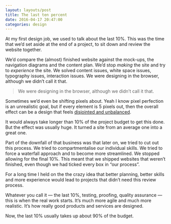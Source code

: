 ```yaml
---
layout: layouts/post   
title: The last ten percent  
date: 2016-04-17 20:47:00  
categories: design
---
```


At my first design job, we used to talk about the last 10%. This was the time that we’d set aside at the end of a project, to sit down and review the website together.

We’d compare the (almost) finished website against the mock-ups, the navigation diagrams and the content plan. We’d stop *making* the site and try to *experience* the site. We solved content issues, white space issues, typography issues, interaction issues. We were designing in the browser, although we didn’t call it that.

> We were designing in the browser, although we didn’t call it that.

Sometimes we’d even be shifting pixels about. Yeah I know pixel perfection is an unrealistic goal, but if every element is 5 pixels out, then the overall effect can be a design that feels [disjointed and unbalanced](http://us5.campaign-archive2.com/?u=7e093c5cf4&id=564702bd96).

It would always take longer than 10% of the project budget to get this done. But the effect was usually huge. It turned a site from an average one into a great one.

Part of the downfall of that business was that later on, we tried to cut out this process. We tried to compartmentalise our individual skills. We tried to force a waterfall approach and to become more streamlined. We stopped allowing for the final 10%. This meant that we shipped websites that weren’t finished, even though we had ticked every box in “our process”.

For a long time I held on the the crazy idea that better planning, better skills and more experience would lead to projects that didn’t need this review process.

Whatever you call it — the last 10%, testing, proofing, quality assurance — this is when the real work starts. It’s much more agile and much more realistic. It’s how really good products and services are designed.

Now, the last 10% usually takes up about 90% of the budget.
